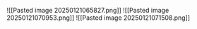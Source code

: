 ![[Pasted image 20250121065827.png]]
![[Pasted image 20250121070953.png]]
![[Pasted image 20250121071508.png]]
